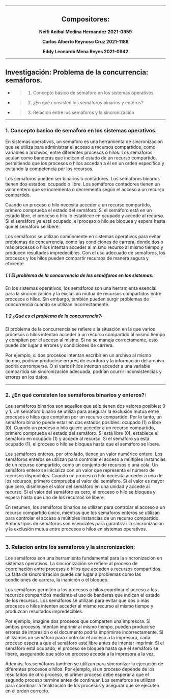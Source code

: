 ___
## <center> Compositores: </center>
**<center>Neifi Anibal Medina Hernandez 2021-0959</center>**

**<center>Carlos Alberto Reynoso Cruz 2021-1188</center>**

**<center>Eddy Leonardo Mena Reyes  2021-0942</center>**
___

## Investigación: Problema de la concurrencia: semáforos.
- > 1. Concepto básico de semáforo en los sistemas operativos
- > 2. ¿En qué consisten los semáforos binarios y enteros?
- > 3. Relacion entre los semáforos y la sincronización
___

### 1. Concepto basico de semaforo en los sistemas operativos:
En sistemas operativos, un semáforo es una herramienta de sincronización que se utiliza para administrar el acceso a recursos compartidos, como variables o archivos, entre diferentes procesos o hilos. Los semáforos actúan como banderas que indican el estado de un recurso compartido, permitiendo que los procesos o hilos accedan a él en un orden específico y evitando la competencia por los recursos.

Los semáforos pueden ser binarios o contadores. Los semáforos binarios tienen dos estados: ocupado o libre. Los semáforos contadores tienen un valor entero que se incrementa o decrementa según el acceso a un recurso compartido.

Cuando un proceso o hilo necesita acceder a un recurso compartido, primero comprueba el estado del semáforo. Si el semáforo está en un estado libre, el proceso o hilo lo establece en ocupado y accede al recurso. Si el semáforo ya está ocupado, el proceso o hilo se bloquea y espera hasta que el semáforo se libere.

Los semáforos se utilizan comúnmente en sistemas operativos para evitar problemas de concurrencia, como las condiciones de carrera, donde dos o más procesos o hilos intentan acceder al mismo recurso al mismo tiempo y producen resultados impredecibles. Con el uso adecuado de semáforos, los procesos y los hilos pueden compartir recursos de manera segura y eficiente.

##### _1.1 El problema de la concurrencia de los semáforos en los sistemas_:

En los sistemas operativos, los semáforos son una herramienta esencial para la sincronización y la exclusión mutua de recursos compartidos entre procesos o hilos. Sin embargo, también pueden surgir problemas de concurrencia cuando se utilizan incorrectamente.

##### _1.2 ¿Qué es el problema de la concurrencia?_:

El problema de la concurrencia se refiere a la situación en la que varios procesos o hilos intentan acceder a un recurso compartido al mismo tiempo y compiten por el acceso al mismo. Si no se maneja correctamente, esto puede dar lugar a errores y condiciones de carrera.

Por ejemplo, si dos procesos intentan escribir en un archivo al mismo tiempo, podrían producirse errores de escritura y la información del archivo podría corromperse. O si varios hilos intentan acceder a una variable compartida sin sincronización adecuada, podrían ocurrir inconsistencias y errores en los datos.
___

### 2. ¿En qué consisten los semáforos binarios y enteros?:

Los semáforos binarios son aquellos que sólo tienen dos valores posibles: 0 y 1. Un semáforo binario se utiliza para asegurar la exclusión mutua entre procesos o hilos que compiten por un recurso compartido. Por lo tanto, un semáforo binario puede estar en dos estados posibles: ocupado (1) o libre (0). Cuando un proceso o hilo quiere acceder a un recurso compartido, primero comprueba el estado del semáforo. Si está libre (0), establece el semáforo en ocupado (1) y accede al recurso. Si el semáforo ya está ocupado (1), el proceso o hilo se bloquea hasta que el semáforo se libere.

Los semáforos enteros, por otro lado, tienen un valor numérico entero. Los semáforos enteros se utilizan para controlar el acceso a múltiples instancias de un recurso compartido, como un conjunto de recursos o una cola. Un semáforo entero se inicializa con un valor que representa el número de recursos disponibles. Cuando un proceso o hilo necesita acceder a uno de los recursos, primero comprueba el valor del semáforo. Si el valor es mayor que cero, disminuye el valor del semáforo en una unidad y accede al recurso. Si el valor del semáforo es cero, el proceso o hilo se bloquea y espera hasta que uno de los recursos se libere.

En resumen, los semáforos binarios se utilizan para controlar el acceso a un recurso compartido único, mientras que los semáforos enteros se utilizan para controlar el acceso a múltiples instancias de un recurso compartido. Ambos tipos de semáforos son esenciales para garantizar la sincronización y la exclusión mutua entre procesos o hilos en sistemas operativos.
___

### 3. Relacion entre los semáforos y la sincronización:

Los semáforos son una herramienta fundamental para la sincronización en sistemas operativos. La sincronización se refiere al proceso de coordinación entre procesos o hilos que acceden a recursos compartidos. La falta de sincronización puede dar lugar a problemas como las condiciones de carrera, la inanición o el bloqueo.

Los semáforos permiten a los procesos o hilos coordinar el acceso a los recursos compartidos mediante el uso de banderas que indican el estado de los recursos. Los semáforos se utilizan para evitar que dos o más procesos o hilos intenten acceder al mismo recurso al mismo tiempo y produzcan resultados impredecibles.

Por ejemplo, imagine dos procesos que comparten una impresora. Si ambos procesos intentan imprimir al mismo tiempo, pueden producirse errores de impresión o el documento podría imprimirse incorrectamente. Si utilizamos un semáforo para controlar el acceso a la impresora, cada proceso espera a que el semáforo esté libre antes de intentar imprimir. Si el semáforo está ocupado, el proceso se bloquea hasta que el semáforo se libere, asegurando que sólo un proceso acceda a la impresora a la vez.

Además, los semáforos también se utilizan para sincronizar la ejecución de diferentes procesos o hilos. Por ejemplo, si un proceso depende de los resultados de otro proceso, el primer proceso debe esperar a que el segundo proceso termine antes de continuar. Los semáforos se utilizan para coordinar la finalización de los procesos y asegurar que se ejecuten en el orden correcto.

